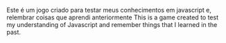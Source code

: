 Este é um jogo criado para testar meus conhecimentos em javascript e, relembrar coisas que aprendi anteriormente
This is a game created to test my understanding of Javascript and remember things that I learned in the past.
